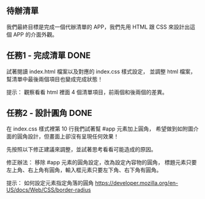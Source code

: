 ## 待辦清單
我們最終目標是完成一個代辦清單的 APP，我們先用 HTML 跟 CSS 來設計出這個 APP 的介面外觀。

## 任務1 - 完成清單 DONE
試著閱讀 index.html 檔案以及對應的 index.css 樣式設定，
並調整 html 檔案，幫清單中最後兩個項目也變成完成狀態！

提示：
觀察看看 html 裡面 4 個清單項目，前兩個和後兩個的差異。

## 任務2 - 設計圓角 DONE
在 index.css 樣式裡第 10 行我們試著幫 #app 元素加上圓角，
希望做到如附圖介面的圓角設計，但畫面上卻沒有呈現任何效果！

先按照以下修正建議來調整，並試著思考看看可能造成的原因。

修正辦法：
移除 #app 元素的圓角設定，改為設定內容物的圓角，
標題元素只要左上角、右上角有圓角，輸入框元素只要左下角、右下角有圓角。

提示：
如何設定元素指定角落的圓角
https://developer.mozilla.org/en-US/docs/Web/CSS/border-radius
